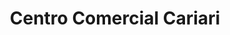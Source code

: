 ---
title: "Centro Comercial Cariari"
url: /la-asuncion/centro-comercial-cariari/
shop: Einkaufszentrum
---